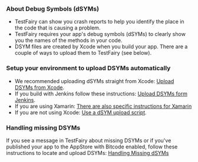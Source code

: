 ### About Debug Symbols (dSYMs)

* TestFairy can show you crash reports to help you identify the place in the code that is causing a problem.
* TestFairy requires your app's debug symbols (dSYMs) to clearly show you the names of the methods in your code.
* DSYM files are created by Xcode when you build your app. There are a couple of ways to upload them to TestFairy (see below).

### Setup your environment to upload DSYMs automatically

* We recommended uploading dSYMs straight from Xcode: [Upload DSYMs from Xcode](/iOS_SDK/Upload_dSYMs_(Xcode).html).
* If you build with Jenkins follow these instructions: [Upload DSYMs form Jenkins](/iOS_SDK/Upload_dSYMs_(Jenkins).html).
* If you are using Xamarin: [There are also specific instructions for Xamarin](https://docs.testfairy.com/Platforms/Xamarin.html)
* If you are not using Xcode: [Use a dSYM upload script](/iOS_SDK/Upload_dSYMs_(script).html).

### Handling missing DSYMs

If you see a message in TestFairy about missing DSYMs or if you've published your app to the AppStore with Bitcode enabled, follow these instructions to locate and upload DSYMs: [Handling Missing dSYMs](/iOS_SDK/Handling_Missing_dSYMs.html)
